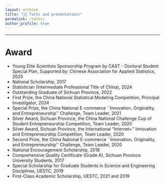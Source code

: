 ```yaml
---
layout: archive
title: "👨‍💻 Talks and presentations"
permalink: /talks/
author_profile: true
---
```


---

Award
======
* Young Elite Scientists Sponsorship Program by CAST - Doctoral Student Special Plan, Supported by: Chinese Association for Applied Statistics, 2025
* National Scholarship, 2017
* Statistician (Intermediate Professional Title of China), 2024
* Outstanding Graduate of Sichuan Province, 2022
* First Prize, the China National Statistical Modeling Competition, Principal Investigator, 2024
* Special Prize, the China National E-commerce ``Innovation, Originality, and Entrepreneurship'' Challenge, Team Leader, 2021
* Silver Award, Sichuan Province, the China National Challenge Cup of Student Entrepreneurship Competition, Team Leader, 2020
* Silver Award, Sichuan Province, the International “Internet+” Innovation and Entrepreneurship Competition, Team Leader, 2020
* Second Prize, the China National E-commerce ``Innovation, Originality, and Entrepreneurship'' Challenge, Team Leader, 2020
* National Encouragement Scholarship, 2018
* Comprehensive Quality Certificate (Grade A), Sichuan Province University Students, 2017
* Special Scholarship for Graduate Students in Science and Engineering Disciplines, UESTC, 2019
* First-Class Academic Scholarship, UESTC, 2021 and 2019
